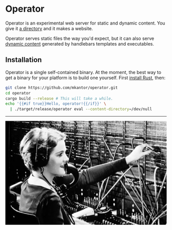 # Operator

Operator is an experimental web server for static and dynamic content. You give
it [a directory](samples/realistic-basic) and it makes a website.

Operator serves static files the way you'd expect, but it can also serve
[dynamic content](samples/realistic-advanced) generated by handlebars templates
and executables.

## Installation

Operator is a single self-contained binary. At the moment, the best way to get
a binary for your platform is to build one yourself. First [install
Rust](https://doc.rust-lang.org/book/ch01-01-installation.html), then:

```sh
git clone https://github.com/mkantor/operator.git
cd operator
cargo build --release # This will take a while.
echo '{{#if true}}Hello, operator!{{/if}}' \
  | ./target/release/operator eval --content-directory=/dev/null
```

---

<p align="center"><img src="operator.jpg" /></p>

